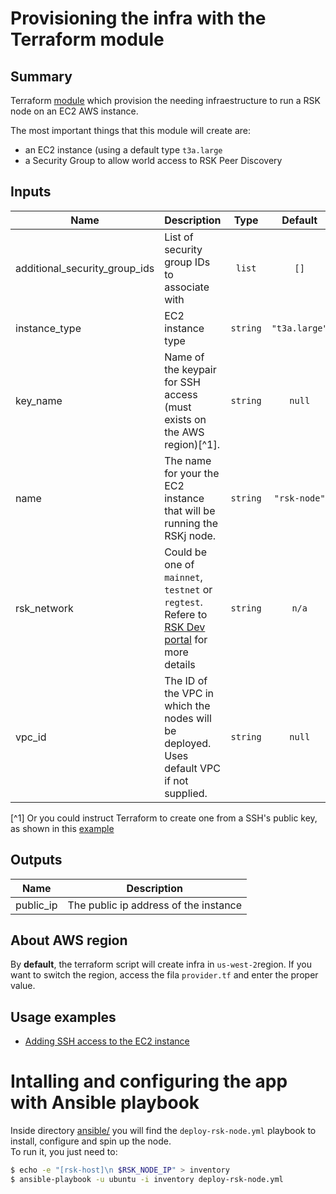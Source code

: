 # Provisioning the infra with the  Terraform module

## Summary
Terraform [module](https://www.terraform.io/docs/language/modules/index.html) which provision the needing infraestructure to run a RSK node on an EC2 AWS instance.

The most important things that this module will create are:
* an EC2 instance (using a default type `t3a.large`  
* a Security Group to allow world access to RSK Peer Discovery

## Inputs
| Name | Description | Type | Default | Required |
|------|-------------|:----:|:-----:|:-----:|
|additional_security_group_ids|List of security group IDs to associate with|`list`|`[]`|no|
|instance_type|EC2 instance type|`string`|`"t3a.large"`|no|
|key_name|Name of the keypair for SSH access (must exists on the AWS region)[^1].|`string`| `null`|no|
|name|The name for your the EC2 instance that will be running the RSKj node.|`string`|`"rsk-node"`|no|
| rsk_network | Could be one of `mainnet`, `testnet` or `regtest`. Refere  to [RSK Dev portal](https://developers.rsk.co/rsk/node/configure/reference/#blockchainconfigname) for more details | `string` |`n/a` | yes |
|vpc_id|The ID of the VPC in which the nodes will be deployed. Uses default VPC if not supplied.|`string`|`null`|no|
[^1] Or you could instruct Terraform to create one from a SSH's public key, as shown in this [example](./Examples/AllowSSH.md)

## Outputs
| Name | Description |
|------|-------------|
| public_ip | The public ip address of the instance |

## About AWS region
By **default**, the terraform script will create infra in `us-west-2`region. If you want to switch the region, access the fila `provider.tf` and enter the proper value.

## Usage examples
* [Adding SSH access to the EC2 instance](./Examples/AllowSSH.md)

# Intalling and configuring the app with Ansible playbook
Inside directory [ansible/](./ansible/) you will find the `deploy-rsk-node.yml` playbook to install, configure and spin up the node.  
To run it, you just need to:
```bash
$ echo -e "[rsk-host]\n $RSK_NODE_IP" > inventory
$ ansible-playbook -u ubuntu -i inventory deploy-rsk-node.yml
```
